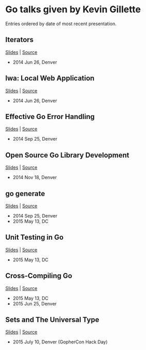 # Go talks given by Kevin Gillette

Entries ordered by date of most recent presentation.

## Iterators

[Slides](https://go-talks.appspot.com/github.com/xtblog/gotalks/iter.slide) | [Source](iter.slide)

- 2014 Jun 26, Denver

## lwa: Local Web Application

[Slides](https://go-talks.appspot.com/github.com/xtblog/gotalks/lwa.slide) | [Source](lwa.slide)

- 2014 Jun 26, Denver

## Effective Go Error Handling

[Slides](https://go-talks.appspot.com/github.com/xtblog/gotalks/error-handling.slide) | [Source](error-handling.slide)

- 2014 Sep 25, Denver

## Open Source Go Library Development

[Slides](https://go-talks.appspot.com/github.com/xtblog/gotalks/open-source.slide) | [Source](open-source.slide)

- 2014 Nov 18, Denver

## go generate

[Slides](https://go-talks.appspot.com/github.com/xtblog/gotalks/generate.slide) | [Source](generate.slide)

- 2014 Sep 25, Denver
- 2015 May 13, DC

## Unit Testing in Go

[Slides](https://go-talks.appspot.com/github.com/xtblog/gotalks/unit-testing.slide) | [Source](unit-testing.slide)

- 2015 May 13, DC

## Cross-Compiling Go

[Slides](https://go-talks.appspot.com/github.com/xtblog/gotalks/cross-compile.slide) | [Source](cross-compile.slide)

- 2015 May 13, DC
- 2015 Jun 25, Denver

## Sets and The Universal Type

[Slides](https://go-talks.appspot.com/github.com/xtblog/gotalks/sets.slide) | [Source](sets.slide)

- 2015 July 10, Denver (GopherCon Hack Day)

